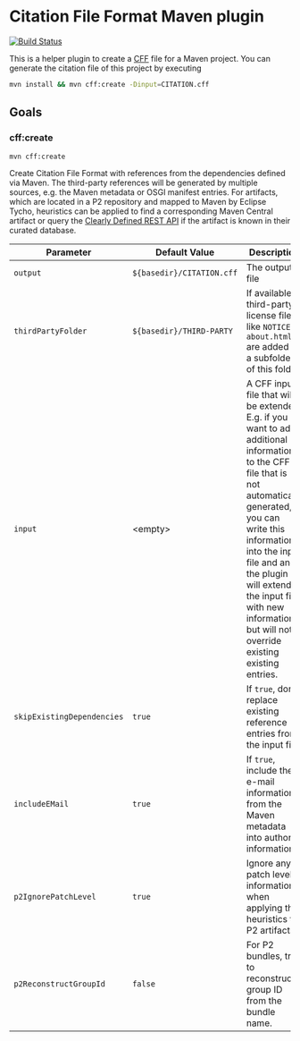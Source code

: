
# Citation File Format Maven plugin

[![Build Status](https://travis-ci.org/hexatomic/cff-maven-plugin.svg?branch=develop)](https://travis-ci.org/hexatomic/cff-maven-plugin)

This is a helper plugin to create a [CFF](https://citation-file-format.github.io/) file for
a Maven project.
You can generate the citation file of this project by executing
```bash
mvn install && mvn cff:create -Dinput=CITATION.cff
```

## Goals

### cff:create

```bash
mvn cff:create
```

Create Citation File Format with references from the dependencies defined via Maven.
The third-party references will be generated by multiple sources, e.g. the Maven metadata
or OSGI manifest entries. 
For artifacts, which are located in a P2 repository and mapped to Maven by Eclipse Tycho, heuristics can
be applied to find a corresponding Maven Central artifact or query the [Clearly Defined REST API](clearlydefined.io) if the artifact is known in their curated database.



| Parameter                  | Default Value             | Description                                                                                                                                                                                                                                                                                                         |
| -------------------------- | ------------------------- | ------------------------------------------------------------------------------------------------------------------------------------------------------------------------------------------------------------------------------------------------------------------------------------------------------------------- |
| `output`                   | `${basedir}/CITATION.cff` | The output file                                                                                                                                                                                                                                                                                                     |
| `thirdPartyFolder`         | `${basedir}/THIRD-PARTY`  | If available, third-party license files like `NOTICE` or `about.html` are added to a subfolder of this folder                                                                                                                                                                                                      |
| `input`                    | \<empty\>                 | A CFF input file that will be extended. E.g. if you want to add additional information to the CFF file that is not automatically generated, you can write this information into the input file and and the plugin will extend the input file with new information, but will not override existing existing entries. |
| `skipExistingDependencies` | `true`                    | If `true`, don't replace existing reference entries from the input file.                                                                                                                                                                                                                                            |
| `includeEMail`             | `true`                    | If `true`, include the e-mail information from the Maven metadata into author information.                                                                                                                                                                                                                          |
| `p2IgnorePatchLevel` | `true` | Ignore any patch level information when applying the heuristics to P2 artifacts |
| `p2ReconstructGroupId` | `false` | For P2 bundles, try to reconstruct a group ID from the bundle name. | 
